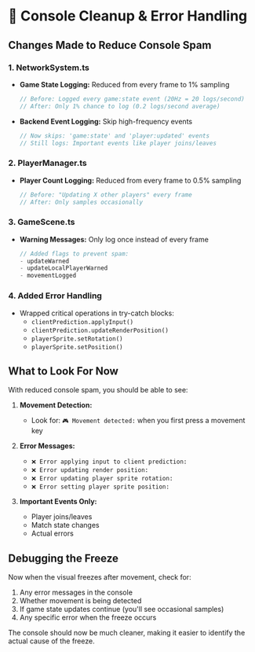 # 🧹 Console Cleanup & Error Handling

## Changes Made to Reduce Console Spam

### 1. **NetworkSystem.ts**
- **Game State Logging:** Reduced from every frame to 1% sampling
  ```typescript
  // Before: Logged every game:state event (20Hz = 20 logs/second)
  // After: Only 1% chance to log (0.2 logs/second average)
  ```
- **Backend Event Logging:** Skip high-frequency events
  ```typescript
  // Now skips: 'game:state' and 'player:updated' events
  // Still logs: Important events like player joins/leaves
  ```

### 2. **PlayerManager.ts**
- **Player Count Logging:** Reduced from every frame to 0.5% sampling
  ```typescript
  // Before: "Updating X other players" every frame
  // After: Only samples occasionally
  ```

### 3. **GameScene.ts**
- **Warning Messages:** Only log once instead of every frame
  ```typescript
  // Added flags to prevent spam:
  - updateWarned
  - updateLocalPlayerWarned
  - movementLogged
  ```

### 4. **Added Error Handling**
- Wrapped critical operations in try-catch blocks:
  - `clientPrediction.applyInput()`
  - `clientPrediction.updateRenderPosition()`
  - `playerSprite.setRotation()`
  - `playerSprite.setPosition()`

## What to Look For Now

With reduced console spam, you should be able to see:

1. **Movement Detection:**
   - Look for: `🎮 Movement detected:` when you first press a movement key
   
2. **Error Messages:**
   - `❌ Error applying input to client prediction:`
   - `❌ Error updating render position:`
   - `❌ Error updating player sprite rotation:`
   - `❌ Error setting player sprite position:`

3. **Important Events Only:**
   - Player joins/leaves
   - Match state changes
   - Actual errors

## Debugging the Freeze

Now when the visual freezes after movement, check for:
1. Any error messages in the console
2. Whether movement is being detected
3. If game state updates continue (you'll see occasional samples)
4. Any specific error when the freeze occurs

The console should now be much cleaner, making it easier to identify the actual cause of the freeze.

